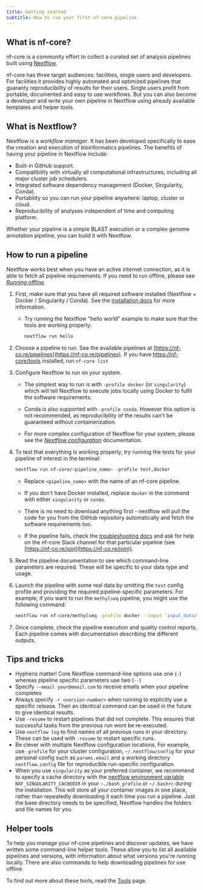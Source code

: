```yaml
---
title: Getting started
subtitle: How to run your first nf-core pipeline.
---
```


## What is nf-core?

nf-core is a community effort to collect a curated set of analysis pipelines built using [Nextflow](https://www.nextflow.io/docs/latest/index.html).

nf-core has three target audiences: facilities, single users and developers.
For facilities it provides highly automated and optimized pipelines that guaranty reproducibility of results for their users.
Single users profit from portable, documented and easy to use workflows.
But you can also become a developer and write your own pipeline in Nextflow using already available templates and helper tools.

## What is Nextflow?

Nextflow is a *workflow manager*.
It has been developed specifically to ease the creation and execution of bioinformatics pipelines.
The benefits of having your pipeline in Nextflow include:

* Built-in GitHub support.
* Compatibility with virtually all computational infrastructures, including all major cluster job schedulers.
* Integrated software dependency management (Docker, Singularity, Conda).
* Portability so you can run your pipeline anywhere: laptop, cluster or cloud.
* Reproducibility of analyses independent of time and computing platform.

Whether your pipeline is a simple BLAST execution or a complex genome annotation pipeline, you can build it with Nextflow.

## How to run a pipeline

Nextflow works best when you have an active internet connection, as it is able to fetch all pipeline requirements. If you need to run offline, please see [_Running offline_](offline.md).

1. First, make sure that you have all required software installed (Nextflow + Docker / Singularity / Conda). See the [installation docs](installation.md) for more information.

    * Try running the Nextflow "hello world" example to make sure that the tools are working properly:

        ```bash
        nextflow run hello
        ```

2. Choose a pipeline to run. See the available pipelines at [https://nf-co.re/pipelines](https://nf-co.re/pipelines). If you have [https://nf-core/tools](https://nf-co.re/tools) installed, run `nf-core list`

3. Configure Nextflow to run on your system.

    * The simplest way to run is with `-profile docker` (or `singularity`) which will tell Nextflow to execute jobs locally using Docker to fulfil the software requirements.

    * Conda is also supported with `-profile conda`. However this option is not recommended, as reproducibility of the results can't be guaranteed without containerization.

    * For more complex configuration of Nextflow for your system, please see the [_Nextflow configuration_](https://nf-co.re/usage/configuration) documentation.

4. To test that everything is working properly, try running the tests for your pipeline of interest in the terminal:

    ```bash
    nextflow run nf-core/<pipeline_name> -profile test,docker
    ```

    * Replace `<pipeline_name>` with the name of an nf-core pipeline.

    * If you don't have Docker installed, replace `docker` in the command with either `singularity` or `conda`.

    * There is no need to download anything first - nextflow will pull the code for you from the GitHub repository automatically and fetch the software requirements too.

    * If the pipeline fails, check the [troubleshooting docs](troubleshooting.md) and ask for help on the nf-core Slack channel for that particular pipeline (see [https://nf-co.re/join](https://nf-co.re/join)).

5. Read the pipeline documentation to see which command-line parameters are required. These will be specific to your data type and usage.

6. Launch the pipeline with some real data by omitting the `test` config profile and providing the required pipeline-specific parameters. For example, if you want to run the `methylseq` pipeline, you might use the following command:

    ```bash
    nextflow run nf-core/methylseq -profile docker --input 'input_data/*.fastq.gz' --outdir myproj/results --genome GRCh38
    ```

7. Once complete, check the pipeline execution and quality control reports. Each pipeline comes with documentation describing the different outputs.

## Tips and tricks

* Hyphens matter! Core Nextflow command-line options use one (`-`) whereas pipeline specific parameters use two (`--`)
* Specify `--email your@email.com` to receive emails when your pipeline completes
* Always specify `-r <version-number>` when running to explicitly use a specific release. Then an identical command can be used in the future to give identical results.
* Use `-resume` to restart pipelines that did not complete. This ensures that successful tasks from the previous run wont be re-executed.
* Use `nextflow log` to find names of all previous runs in your directory. These can be used with `-resume` to restart specific runs.
* Be clever with multiple Nextflow configuration locations. For example, use `-profile` for your cluster configuration, `~/.nextflow/config` for your personal config such as `params.email` and a working directory `nextflow.config` file for reproducible run-specific configuration.
* When you use `singularity` as your preferred container, we recommend to specify a cache directory with the [nextflow environment variable](https://www.nextflow.io/docs/latest/config.html#environment-variables) `NXF_SINGULARITY_CACHEDIR` in your `~./bash_profile` or `~/.bashrc` during the installation. This will store all your container images in one place, rather than repeatedly downloading it each time you run a pipeline. Just the base directory needs to be specified, Nextflow handles the folders and file names for you.

## Helper tools

To help you manage your nf-core pipelines and discover updates, we have written some command-line helper tools.
These allow you to list all available pipelines and versions, with information about what versions you're running locally.
There are also commands to help downloading pipelines for use offline.

To find out more about these tools, read the [Tools](/tools) page.
